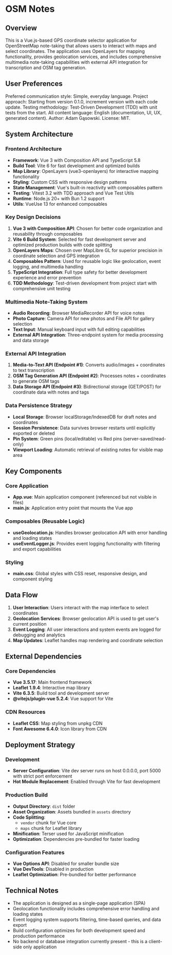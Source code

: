 # OSM Notes

## Overview

This is a Vue.js-based GPS coordinate selector application for OpenStreetMap note-taking that allows users to interact with maps and select coordinates. The application uses OpenLayers for mapping functionality, provides geolocation services, and includes comprehensive multimedia note-taking capabilities with external API integration for transcription and OSM tag generation.

## User Preferences

Preferred communication style: Simple, everyday language.
Project approach: Starting from version 0.1.0, increment version with each code update.
Testing methodology: Test-Driven Development (TDD) with unit tests from the start.
All content language: English (documentation, UI, UX, generated content).
Author: Adam Gąsowski.
License: MIT.

## System Architecture

### Frontend Architecture
- **Framework**: Vue 3 with Composition API and TypeScript 5.8
- **Build Tool**: Vite 6 for fast development and optimized builds
- **Map Library**: OpenLayers (vue3-openlayers) for interactive mapping functionality
- **Styling**: Custom CSS with responsive design patterns
- **State Management**: Vue's built-in reactivity with composables pattern
- **Testing**: Vitest 3.2 with TDD approach and Vue Test Utils
- **Runtime**: Node.js 20+ with Bun 1.2 support
- **Utils**: VueUse 13 for enhanced composables

### Key Design Decisions
1. **Vue 3 with Composition API**: Chosen for better code organization and reusability through composables
2. **Vite 6 Build System**: Selected for fast development server and optimized production builds with code splitting
3. **OpenLayers Maps**: Chosen over MapLibre GL for superior precision in coordinate selection and GPS integration
4. **Composables Pattern**: Used for reusable logic like geolocation, event logging, and multimedia handling
5. **TypeScript Integration**: Full type safety for better development experience and error prevention
6. **TDD Methodology**: Test-driven development from project start with comprehensive unit testing

### Multimedia Note-Taking System
- **Audio Recording**: Browser MediaRecorder API for voice notes
- **Photo Capture**: Camera API for new photos and File API for gallery selection
- **Text Input**: Manual keyboard input with full editing capabilities
- **External API Integration**: Three-endpoint system for media processing and data storage

### External API Integration
1. **Media-to-Text API (Endpoint #1)**: Converts audio/images + coordinates to text transcription
2. **OSM Tag Generation API (Endpoint #2)**: Processes notes + coordinates to generate OSM tags
3. **Data Storage API (Endpoint #3)**: Bidirectional storage (GET/POST) for coordinate data with notes and tags

### Data Persistence Strategy
- **Local Storage**: Browser localStorage/IndexedDB for draft notes and coordinates
- **Session Persistence**: Data survives browser restarts until explicitly exported or deleted
- **Pin System**: Green pins (local/editable) vs Red pins (server-saved/read-only)
- **Viewport Loading**: Automatic retrieval of existing notes for visible map area

## Key Components

### Core Application
- **App.vue**: Main application component (referenced but not visible in files)
- **main.js**: Application entry point that mounts the Vue app

### Composables (Reusable Logic)
- **useGeolocation.js**: Handles browser geolocation API with error handling and loading states
- **useEventLogger.js**: Provides event logging functionality with filtering and export capabilities

### Styling
- **main.css**: Global styles with CSS reset, responsive design, and component styling

## Data Flow

1. **User Interaction**: Users interact with the map interface to select coordinates
2. **Geolocation Services**: Browser geolocation API is used to get user's current position
3. **Event Logging**: All user interactions and system events are logged for debugging and analytics
4. **Map Updates**: Leaflet handles map rendering and coordinate selection

## External Dependencies

### Core Dependencies
- **Vue 3.5.17**: Main frontend framework
- **Leaflet 1.9.4**: Interactive map library
- **Vite 6.3.5**: Build tool and development server
- **@vitejs/plugin-vue 5.2.4**: Vue support for Vite

### CDN Resources
- **Leaflet CSS**: Map styling from unpkg CDN
- **Font Awesome 6.4.0**: Icon library from CDN

## Deployment Strategy

### Development
- **Server Configuration**: Vite dev server runs on host 0.0.0.0, port 5000 with strict port enforcement
- **Hot Module Replacement**: Enabled through Vite for fast development

### Production Build
- **Output Directory**: `dist` folder
- **Asset Organization**: Assets bundled in `assets` directory
- **Code Splitting**: 
  - `vendor` chunk for Vue core
  - `maps` chunk for Leaflet library
- **Minification**: Terser used for JavaScript minification
- **Optimization**: Dependencies pre-bundled for faster loading

### Configuration Features
- **Vue Options API**: Disabled for smaller bundle size
- **Vue DevTools**: Disabled in production
- **Leaflet Optimization**: Pre-bundled for better performance

## Technical Notes

- The application is designed as a single-page application (SPA)
- Geolocation functionality includes comprehensive error handling and loading states
- Event logging system supports filtering, time-based queries, and data export
- Build configuration optimizes for both development speed and production performance
- No backend or database integration currently present - this is a client-side only application